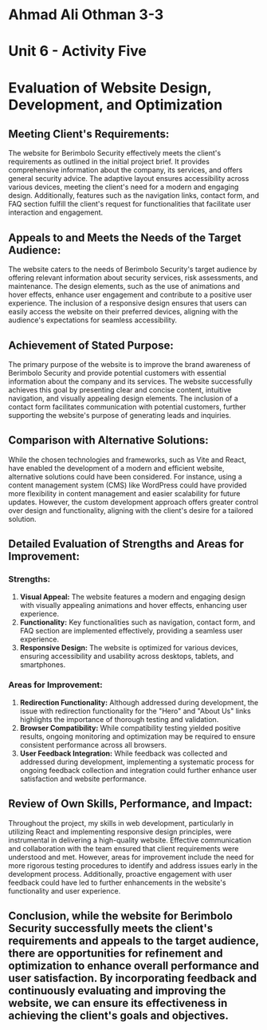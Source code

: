 # Ahmad Ali Othman 3-3

# Unit 6 - Activity Five

# Evaluation of Website Design, Development, and Optimization

## Meeting Client's Requirements:

The website for Berimbolo Security effectively meets the client's requirements as outlined in the initial project brief. It provides comprehensive information about the company, its services, and offers general security advice. The adaptive layout ensures accessibility across various devices, meeting the client's need for a modern and engaging design. Additionally, features such as the navigation links, contact form, and FAQ section fulfill the client's request for functionalities that facilitate user interaction and engagement.

## Appeals to and Meets the Needs of the Target Audience:

The website caters to the needs of Berimbolo Security's target audience by offering relevant information about security services, risk assessments, and maintenance. The design elements, such as the use of animations and hover effects, enhance user engagement and contribute to a positive user experience. The inclusion of a responsive design ensures that users can easily access the website on their preferred devices, aligning with the audience's expectations for seamless accessibility.

## Achievement of Stated Purpose:

The primary purpose of the website is to improve the brand awareness of Berimbolo Security and provide potential customers with essential information about the company and its services. The website successfully achieves this goal by presenting clear and concise content, intuitive navigation, and visually appealing design elements. The inclusion of a contact form facilitates communication with potential customers, further supporting the website's purpose of generating leads and inquiries.

## Comparison with Alternative Solutions:

While the chosen technologies and frameworks, such as Vite and React, have enabled the development of a modern and efficient website, alternative solutions could have been considered. For instance, using a content management system (CMS) like WordPress could have provided more flexibility in content management and easier scalability for future updates. However, the custom development approach offers greater control over design and functionality, aligning with the client's desire for a tailored solution.

## Detailed Evaluation of Strengths and Areas for Improvement:

### Strengths:

1. **Visual Appeal:** The website features a modern and engaging design with visually appealing animations and hover effects, enhancing user experience.
2. **Functionality:** Key functionalities such as navigation, contact form, and FAQ section are implemented effectively, providing a seamless user experience.
3. **Responsive Design:** The website is optimized for various devices, ensuring accessibility and usability across desktops, tablets, and smartphones.

### Areas for Improvement:

1. **Redirection Functionality:** Although addressed during development, the issue with redirection functionality for the "Hero" and "About Us" links highlights the importance of thorough testing and validation.
2. **Browser Compatibility:** While compatibility testing yielded positive results, ongoing monitoring and optimization may be required to ensure consistent performance across all browsers.
3. **User Feedback Integration:** While feedback was collected and addressed during development, implementing a systematic process for ongoing feedback collection and integration could further enhance user satisfaction and website performance.

## Review of Own Skills, Performance, and Impact:

Throughout the project, my skills in web development, particularly in utilizing React and implementing responsive design principles, were instrumental in delivering a high-quality website. Effective communication and collaboration with the team ensured that client requirements were understood and met. However, areas for improvement include the need for more rigorous testing procedures to identify and address issues early in the development process. Additionally, proactive engagement with user feedback could have led to further enhancements in the website's functionality and user experience.

## Conclusion, while the website for Berimbolo Security successfully meets the client's requirements and appeals to the target audience, there are opportunities for refinement and optimization to enhance overall performance and user satisfaction. By incorporating feedback and continuously evaluating and improving the website, we can ensure its effectiveness in achieving the client's goals and objectives.
